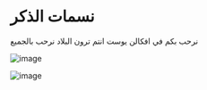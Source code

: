 # نسمات الذكر
نرحب بكم في افكالن يوست انتم ترون البلاد نرحب بالجميع

![image](https://github.com/user-attachments/assets/7b87415b-a84b-4fd7-be18-7e9084f2b18f)

![image](https://github.com/user-attachments/assets/c2092b3e-528d-4c91-9386-00fdc379b173)
